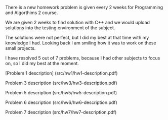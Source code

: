 There is a new homework problem is given every 2 weeks for Programming and Algorthims 2 course.

We are given 2 weeks to find solution with C++ and we would upload solutions into the testing environment of the subject.

The solutions were not perfect, but I did my best at that time with my knowledge I had. Looking back I am smiling how it was to work on these small projects.

I have resolved 5 out of 7 problems, because I had other subjects to focus on, so I did my best at the moment.

[Problem 1 description] (src/hw1/hw1-description.pdf)

Problem 3 description (src/hw3/hw3-description.pdf)

Problem 5 description (src/hw5/hw5-description.pdf)

Problem 6 description (src/hw6/hw6-description.pdf)

Problem 7 description (src/hw7/hw7-description.pdf)